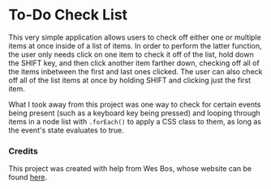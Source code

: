 # To-Do Check List

This very simple application allows users to check off either one or multiple items at once inside of a list of items. In order to perform the latter function, the user only needs click on one item to check it off of the list, hold down the SHIFT key, and then click another item farther down, checking off all of the items inbetween the first and last ones clicked. The user can also check off all of the list items at once by holding SHIFT and clicking just the first item.

What I took away from this project was one way to check for certain events being present (such as a keyboard key being pressed) and looping through items in a node list with ```.forEach()``` to apply a CSS class to them, as long as the event's state evaluates to true.

### Credits

This project was created with help from Wes Bos, whose website can be found [here](https://wesbos.com/).